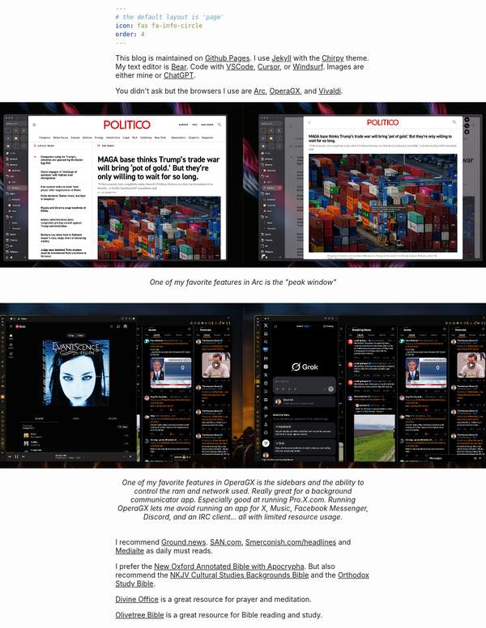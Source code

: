 ```yaml
---
# the default layout is 'page'
icon: fas fa-info-circle
order: 4
---
```


This blog is maintained on [Github Pages](https://pages.github.com/). I use [Jekyll](https://jekyllrb.com/) with the [Chirpy](https://chirpy.cotes.io/) theme. My text editor is [Bear](https://bear.app/). Code with [VSCode](https://code.visualstudio.com/), [Cursor](https://cursor.sh/), or [Windsurf](https://windsurf.io/). Images are either mine or [ChatGPT](https://chat.openai.com/).

You didn't ask but the browsers I use are [Arc](https://www.arc.net/), [OperaGX](https://opera.com/gx), and [Vivaldi](https://www.vivaldi.com/).

<div style="text-align: center; display: flex; justify-content: center;">
  <img src="/assets/images/colophon-screenshot.png" alt="Browsers"><br />
  <img src="/assets/images/colophon-peak-screenshot.png" alt="Browsers">
</div>
<div style="text-align: center;">
  <h6>One of my favorite features in Arc is the "peak window"</h6>
</div>
<div style="text-align: center; display: flex; justify-content: center;">
    <img src="/assets/images/colophon-operagx.png" alt="Browsers">
    <img src="/assets/images/colophon-operagx-player.png" alt="Browsers">
    <img src="/assets/images/colophon-operagx-sidebar.png" alt="Browsers">
    <img src="/assets/images/colophon-operagx-controls.png" alt="Browsers">
</div>
<div style="text-align: center;">
  <h6>One of my favorite features in OperaGX is the sidebars and the ability to control the ram and network used. Really great for a background communicator app. Especially good at running Pro.X.com. Running OperaGX lets me avoid running an app for X, Music, Facebook Messenger, Discord, and an IRC client… all with limited resource usage.</h6>
</div>

I recommend [Ground.news](https://ground.news/). [SAN.com](https://san.com), [Smerconish.com/headlines](https://smerconish.com/headlines) and [Mediaite](https://www.mediaite.com/) as daily must reads. 

I prefer the [New Oxford Annotated Bible with Apocrypha](https://global.oup.com/academic/product/the-new-oxford-annotated-bible-with-apocrypha-9780190276072?cc=us&lang=en&). But also recommend the [NKJV Cultural Studies Backgrounds Bible](https://zondervanacademic.com/products/nkjv-cultural-backgrounds-study-bible-hardcover-red-letter-edition) and the [Orthodox Study Bible](https://store.ancientfaith.com/orthodox-study-bible-ancient-faith-edition).

[Divine Office](https://divineoffice.org/) is a great resource for prayer and meditation.

[Olivetree Bible](https://www.olivetree.com/) is a great resource for Bible reading and study.